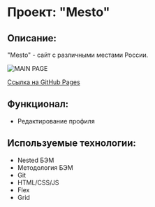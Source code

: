 # Проект: "Mesto"

## Описание: 

"Mesto" - сайт с различными местами России.

![MAIN PAGE](https://user-images.githubusercontent.com/107764041/203836414-db4db488-36eb-407b-a7fa-3596fcb4ead2.png)

[Ссылка на GitHub Pages](https://qann1st.github.io/mesto/)

## Функционал:

* Редактирование профиля

## Используемые технологии:

* Nested БЭМ
* Методология БЭМ
* Git 
* HTML/CSS/JS
* Flex
* Grid
